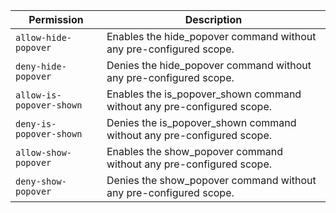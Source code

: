 | Permission | Description |
|------|-----|
|`allow-hide-popover`|Enables the hide_popover command without any pre-configured scope.|
|`deny-hide-popover`|Denies the hide_popover command without any pre-configured scope.|
|`allow-is-popover-shown`|Enables the is_popover_shown command without any pre-configured scope.|
|`deny-is-popover-shown`|Denies the is_popover_shown command without any pre-configured scope.|
|`allow-show-popover`|Enables the show_popover command without any pre-configured scope.|
|`deny-show-popover`|Denies the show_popover command without any pre-configured scope.|
